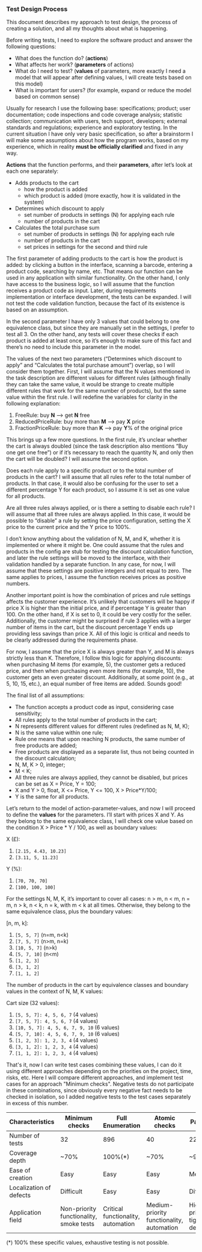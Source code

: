 ### Test Design Process

This document describes my approach to test design, the process of creating a solution, and all my thoughts about what is happening.

Before writing tests, I need to explore the software product and answer the following questions:
- What does the function do? (**actions**)
- What affects her work? (**parameters** of actions)
- What do I need to test? (**values** of parameters, more exactly I need a model that will appear after defining values, I will create tests based on this model)
- What is important for users? (for example, expand or reduce the model based on common sense)

Usually for research I use the following base: specifications; product; user documentation; code inspections and code coverage analysis; statistic collection; communication with users, tech support, developers; external standards and regulations; experience and exploratory testing. In the current situation I have only very basic specification, so after a brainstorm I will make some assumptions about how the program works, based on my experience, which in reality **must be officially clarified** and fixed in any way.

**Actions** that the function performs, and their **parameters**, after let’s look at each one separately:
- Adds products to the cart
  - how the product is added
  - which product is added (more exactly, how it is validated in the system)
- Determines which discount to apply
  - set number of products in settings (N) for applying each rule
  - number of products in the cart
- Calculates the total purchase sum
  - set number of products in settings (N) for applying each rule
  - number of products in the cart
  - set prices in settings for the second and third rule

The first parameter of adding products to the cart is how the product is added: by clicking a button in the interface, scanning a barcode, entering a product code, searching by name, etc. That means our function can be used in any application with similar functionality. On the other hand, I only have access to the business logic, so I will assume that the function receives a product code as input. Later, during requirements implementation or interface development, the tests can be expanded. I will not test the code validation function, because the fact of its existence is based on an assumption.

In the second parameter I have only 3 values that could belong to one equivalence class, but since they are manually set in the settings, I prefer to test all 3. On the other hand, any tests will cover these checks if each product is added at least once, so it’s enough to make sure of this fact and there’s no need to include this parameter in the model.

The values of the next two parameters (“Determines which discount to apply” and “Calculates the total purchase amount”) overlap, so I will consider them together. First, I will assume that the N values mentioned in the task description are different values for different rules (although finally they can take the same value, it would be strange to create multiple different rules that work for the same number of products), but the same value within the first rule. I will redefine the variables for clarity in the following explanation:

1) FreeRule: buy **N** --> get **N** free
2) ReducedPriceRule: buy more than **M** --> pay **X** price
3) FractionPriceRule: buy more than **K** --> pay **Y**% of the original price

This brings up a few more questions. In the first rule, it’s unclear whether the cart is always doubled (since the task description also mentions “Buy one get one free”) or if it’s necessary to reach the quantity N, and only then the cart will be doubled? I will assume the second option.

Does each rule apply to a specific product or to the total number of products in the cart? I will assume that all rules refer to the total number of products. In that case, it would also be confusing for the user to set a different percentage Y for each product, so I assume it is set as one value for all products.

Are all three rules always applied, or is there a setting to disable each rule? I will assume that all three rules are always applied. In this case, it would be possible to “disable” a rule by setting the price configuration, setting the X price to the current price and the Y price to 100%.

I don’t know anything about the validation of N, M, and K, whether it is implemented or where it might be. One could assume that the rules and products in the config are stub for testing the discount calculation function, and later the rule settings will be moved to the interface, with their validation handled by a separate function. In any case, for now, I will assume that these settings are positive integers and not equal to zero. The same applies to prices, I assume the function receives prices as positive numbers.

Another important point is how the combination of prices and rule settings affects the customer experience. It’s unlikely that customers will be happy if price X is higher than the initial price, and if percentage Y is greater than 100. On the other hand, if X is set to 0, it could be very costly for the seller. Additionally, the customer might be surprised if rule 3 applies with a larger number of items in the cart, but the discount percentage Y ends up providing less savings than price X. All of this logic is critical and needs to be clearly addressed during the requirements phase.

For now, I assume that the price X is always greater than Y, and M is always strictly less than K. Therefore, I follow this logic for applying discounts: when purchasing M items (for example, 5), the customer gets a reduced price, and then when purchasing even more items (for example, 10), the customer gets an even greater discount. Additionally, at some point (e.g., at 5, 10, 15, etc.), an equal number of free items are added. Sounds good!

The final list of all assumptions:
-	The function accepts a product code as input, considering case sensitivity;
-	All rules apply to the total number of products in the cart;
-	N represents different values for different rules (redefined as N, M, K);
-	N is the same value within one rule;
- Rule one means that upon reaching N products, the same number of free products are added;
- Free products are displayed as a separate list, thus not being counted in the discount calculation;
- N, M, K > 0, integer;
- M < K;
- All three rules are always applied, they cannot be disabled, but prices can be set as X = Price, Y = 100;
- X and Y > 0, float, X <= Price, Y <= 100, X > Price*Y/100;
-	Y is the same for all products.

Let’s return to the model of action-parameter-values, and now I will proceed to define the **values** for the parameters. I’ll start with prices X and Y. As they belong to the same equivalence class, I will check one value based on the condition X > Price * Y / 100, as well as boundary values: 

X (£):
1) `[2.15, 4.43, 10.23]`
2) `[3.11, 5, 11.23]`

Y (%):
1) `[70, 70, 70]`
2) `[100, 100, 100]`

For the settings N, M, K, it’s important to cover all cases: n > m, n < m, n = m, n > k, n < k, n = k, with m < k at all times. Otherwise, they belong to the same equivalence class, plus the boundary values:

[n, m, k]:
1) `[5, 5, 7]` (n=m, n<k)
2) `[7, 5, 7]` (n>m, n=k)
3) `[10, 5, 7]` (n>k)
4) `[5, 7, 10]` (n<m)
5) `[1, 2, 3]`
6) `[3, 1, 2]`
7) `[1, 1, 2]`

The number of products in the cart by equivalence classes and boundary values in the context of N, M, K values:

Сart size (32 values):
1) `[5, 5, 7]: 4, 5, 6, 7` (4 values)
2) `[7, 5, 7]: 4, 5, 6, 7` (4 values)
3) `[10, 5, 7]: 4, 5, 6, 7, 9, 10` (6 values)
4) `[5, 7, 10]: 4, 5, 6, 7, 9, 10` (6 values)
5) `[1, 2, 3]: 1, 2, 3, 4` (4 values)
6) `[3, 1, 2]: 1, 2, 3, 4` (4 values)
7) `[1, 1, 2]: 1, 2, 3, 4` (4 values)

That's it, now I can write test cases combining these values, I can do it using different approaches depending on the priorities on the project, time, risks, etc. Here I will compare different approaches, and implement test cases for an approach "Minimum checks". Negative tests do not participate in these combinations, since obviously every negative fact needs to be checked in isolation, so I added negative tests to the test cases separately in excess of this number.

| Characteristics | Minimum checks | Full Enumeration | Atomic checks | Pairwise |
|---|---|---|---|---|
| Number of tests | 32 | 896 | 40  | 224 |
| Coverage depth | ~70% | 100%(*) | ~70%  | ~97%  |
| Ease of creation | Easy | Easy | Easy | Medium |
| Localization of defects | Difficult | Easy | Easy | Difficult |
| Application field |  Non-priority functionality, smoke tests | Critical functionality, automation |  Medium-priority functionality, automation  | High priority, tight deadlines  |

(*) 100% these specific values, exhaustive testing is not possible.
